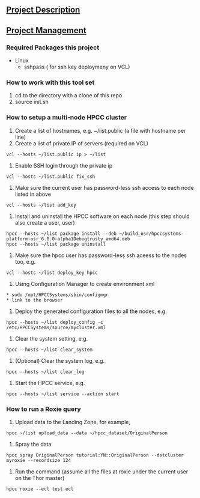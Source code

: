 ## [Project Description](https://github.ncsu.edu/OSR/elastic-hpcc/wiki/)

## [Project Management](https://github.ncsu.edu/OSR/elastic-hpcc/wiki/Project-Management)


### Required Packages this project
* Linux
  - sshpass ( for ssh key deploymeny on VCL)

### How to work with this tool set
1. cd to the directory with a clone of this repo
2. source init.sh

### How to setup a multi-node HPCC cluster
1. Create a list of hostnames, e.g. ~/list.public (a file with hostname per line)
1. Create a list of private IP of servers (required on VCL)
```
vcl --hosts ~/list.public ip > ~/list
```
1. Enable SSH login through the private ip
```
vcl --hosts ~/list.public fix_ssh
```
1. Make sure the current user has password-less ssh access to each node listed in above
```
vcl --hosts ~/list add_key
```
1. Install and uninstall the HPCC software on each node (this step should also create a user, user)
```
hpcc --hosts ~/list package install --deb ~/build_osr/hpccsystems-platform-osr_6.0.0-alpha1Debugtrusty_amd64.deb
hpcc --hosts ~/list package uninstall
```
1. Make sure the hpcc user has password-less ssh aceess to the nodes too, e.g.
```
vcl --hosts ~/list deploy_key hpcc
```
1. Using Configuration Manager to create environment.xml
```
* sudo /opt/HPCCSystems/sbin/configmgr
* link to the browser
```
1. Deploy the generated configuration files to all the nodes, e.g.
```
hpcc --hosts ~/list deploy_config -c /etc/HPCCSystems/source/mycluster.xml
```
1. Clear the system setting, e.g.
```
hpcc --hosts ~/list clear_system
```
1. (Optional) Clear the system log, e.g.
```
hpcc --hosts ~/list clear_log
```
1. Start the HPCC service, e.g.
```
hpcc --hosts ~/list service --action start
```

### How to run a Roxie query
1. Upload data to the Landing Zone, for example,
```
hpcc ~/list upload_data --data ~/hpcc_dataset/OriginalPerson
```
1. Spray the data
```
hpcc spray OriginalPerson tutorial:YN::OriginalPerson --dstcluster myroxie --recordsize 124
```
1. Run the command (assume all the files at roxie under the current user on the Thor master)
```
hpcc roxie --ecl test.ecl
```

